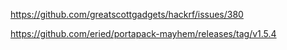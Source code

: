 https://github.com/greatscottgadgets/hackrf/issues/380

https://github.com/eried/portapack-mayhem/releases/tag/v1.5.4
